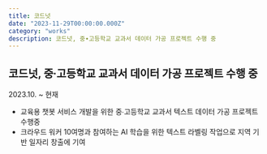 ```yaml
---
title: 코드넛
date: "2023-11-29T00:00:00.000Z"
category: "works"
description: 코드넛, 중∙고등학교 교과서 데이터 가공 프로젝트 수행 중
---
```


## 코드넛, 중∙고등학교 교과서 데이터 가공 프로젝트 수행 중

2023.10. ~ 현재

* 교육용 챗봇 서비스 개발을 위한 중∙고등학교 교과서 텍스트 데이터 가공 프로젝트 수행중
* 크라우드 워커 10여명과 참여하는 AI 학습을 위한 텍스트 라벨링 작업으로 지역 기반 일자리 창출에 기여
